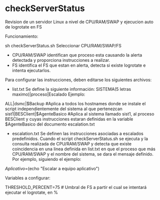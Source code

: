# checkServerStatus
Revision de un servidor Linux a nivel de CPU/RAM/SWAP y ejecucion auto de logrotate en FS

Funcionamiento:

sh checkServerStatus.sh
Seleccionar CPU/RAM/SWAP/FS

- CPU/RAM/SWAP identifican que proceso esta causando la alerta detectada y proporciona instrucciones a realizar.
- FS identifica el FS que estan en alerta, detecta si existe logrotate e intenta ejecutarlos.


Para configurar las instrucciones, deben editarse los siguientes archivos:


- list.txt
Se define la siguiente información: 
SISTEMA(5 letras maximo)|proceso|Escalado
Ejemplo:

ALL|dsmc|$Backup 
#Aplica a todos los hostnames donde se instale el script independientemente del sistema al que pertenezcan
sist1|BESClient|$AgenteBasico
#Aplica al sistema llamado sist1, al proceso BESClient y cuyas instrucciones estaran definidas en la variable $AgenteBasico del documento escalation.txt


- escalation.txt
Se definen las instrucciones asociadas a escalados predefinidos. Cuando el script checkServerStatus.sh se ejecuta y la consulta realizada de CPU/RAM/SWAP y detecta que existe coincidencia en una linea definida en list.txt en que el proceso que más CPU/RAM/SWAP y el nombre del sistema, se dara el mensaje definido. Por ejemplo, siguiendo el ejemplo:

$Aplicativo=$(echo "Escalar a equipo aplicativo")

Variables a configurar:

THRESHOLD_PERCENT=75           # Umbral de FS a partir el cual se intentará ejecutar el logrotate, en %

